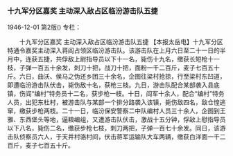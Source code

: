 ### 十九军分区嘉奖  主动深入敌占区临汾游击队五捷

1946-12-01
第2版()
专栏：

　　十九军分区嘉奖
    主动深入敌占区临汾游击队五捷
    【本报太岳电】十九军分区特通令嘉奖主动深入蒋阎占领区临汾游击队。该游击队在上月六日至二十一日的半月中，连获五捷，共俘敌上尉指导员以下十一名，毙伤十九名，缴获长短枪十一枝，子弹一百五十余发，刺刀十把，战刀十把，面粉一千二百斤，麦子七百五十斤。六日，曲沃、侯马之伪还乡团三十余名，企图往梁村抢掠，行至梁村东凹道，即遭临汾游击队伏击，毙伤敌十名，获枪三枝。九日，游击队配合某部袭入县底镇，伤阎“编村”特务员十二名，获步枪一枝。十日，阎军十余人，配合“编村”特务人员，出犯东杜村，被游击队与某部一个排分路袭入该镇，毙伤敌四名，敌仓惶逃窜，缴获步枪两枝。二十一日，临汾保安警察二中队编村人员三十余人，企图到王雅、东西堡头等地，逼粮编组，又遭游击队伏击，激战十五分钟，俘敌上慰指导员以下八名，毙伤二名，缴获步枪七枝，刺刀两把，子弹一百七十余发。同日，该游击队侦察员六人，于天井村骆村间，伏击蒋军运输队大车两辆，缴获白洋面一千二百斤，麦子七百五十斤。
